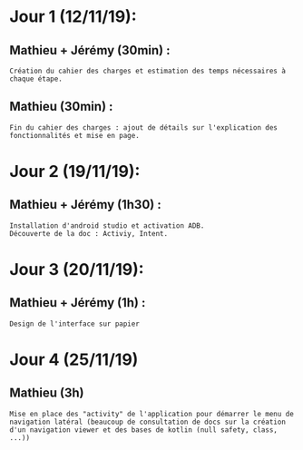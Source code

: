 # Jour 1 (12/11/19):
## Mathieu + Jérémy (30min) : 
	Création du cahier des charges et estimation des temps nécessaires à chaque étape.
## Mathieu (30min) :
	Fin du cahier des charges : ajout de détails sur l'explication des fonctionnalités et mise en page.

# Jour 2 (19/11/19):
## Mathieu + Jérémy (1h30) : 
	Installation d'android studio et activation ADB.
	Découverte de la doc : Activiy, Intent.

# Jour 3 (20/11/19):
## Mathieu + Jérémy (1h) :
	Design de l'interface sur papier

# Jour 4 (25/11/19)
## Mathieu (3h)
	Mise en place des "activity" de l'application pour démarrer le menu de navigation latéral (beaucoup de consultation de docs sur la création d'un navigation viewer et des bases de kotlin (null safety, class, ...))